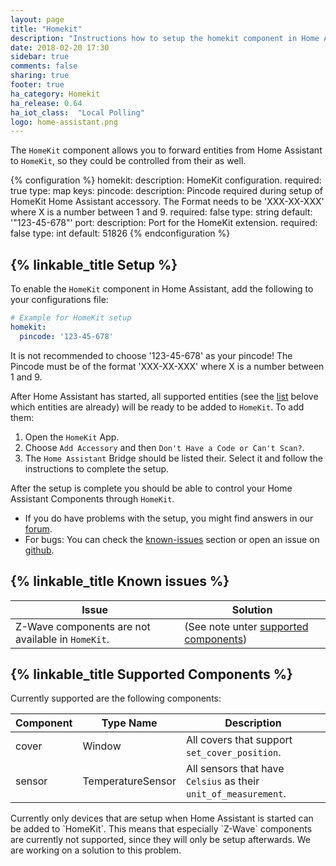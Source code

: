 ```yaml
---
layout: page
title: "Homekit"
description: "Instructions how to setup the homekit component in Home Assistant."
date: 2018-02-20 17:30
sidebar: true
comments: false
sharing: true
footer: true
ha_category: Homekit
ha_release: 0.64
ha_iot_class:  "Local Polling"
logo: home-assistant.png
---
```


The `HomeKit` component allows you to forward entities from Home Assistant to `HomeKit`, so they could be controlled from their as well.

{% configuration %}
  homekit:
    description: HomeKit configuration.
    required: true
    type: map
    keys:
      pincode:
        description: Pincode required during setup of HomeKit Home Assistant accessory. The Format needs to be 'XXX-XX-XXX' where X is a number between 1 and 9.
        required: false
        type: string
        default: '"123-45-678"'
      port:
        description: Port for the HomeKit extension.
        required: false
        type: int
        default: 51826
{% endconfiguration %}

## {% linkable_title Setup %}

To enable the `HomeKit` component in Home Assistant, add the following to your configurations file:

```yaml
# Example for HomeKit setup
homekit:
  pincode: '123-45-678'
```

<p class='note'>It is not recommended to choose '123-45-678' as your pincode! The Pincode must be of the format 'XXX-XX-XXX' where X is a number between 1 and 9.</p>

After Home Assistant has started, all supported entities (see the [list](#supported-components) belove which entities are already) will be ready to be added to `HomeKit`. To add them:
1. Open the `HomeKit` App.
2. Choose `Add Accessory` and then `Don't Have a Code or Can't Scan?`.
3. The `Home Assistant` Bridge should be listed their. Select it and follow the instructions to complete the setup.

After the setup is complete you should be able to control your Home Assistant Components through `HomeKit`.
* If you do have problems with the setup, you might find answers in our [forum](https://community.home-assistant.io/).
* For bugs: You can check the [known-issues](#known-issues) section or open an issue on [github](https://github.com/home-assistant/home-assistant/issues).

## {% linkable_title Known issues %}

| Issue | Solution |
| ----- | -------- |
| Z-Wave components are not available in `HomeKit`. | (See note unter [supported components](#supported-components)) |

## {% linkable_title Supported Components %}

Currently supported are the following components:

| Component | Type Name | Description |
| --------- | --------- | ----------- |
| cover | Window | All covers that support `set_cover_position`. |
| sensor | TemperatureSensor | All sensors that have `Celsius` as their `unit_of_measurement`. |

<p class='note'>Currently only devices that are setup when Home Assistant is started can be added to `HomeKit`. This means that especially `Z-Wave` components are currently not supported, since they will only be setup afterwards. We are working on a solution to this problem.</p>
